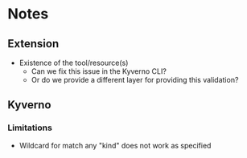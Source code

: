 # Notes

## Extension
- Existence of the tool/resource(s)
    - Can we fix this issue in the Kyverno CLI?
    - Or do we provide a different layer for providing this validation?

## Kyverno

### Limitations
- Wildcard for match any "kind" does not work as specified